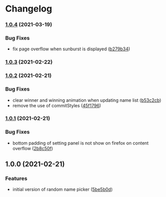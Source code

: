 # Changelog

### [1.0.4](https://github.com/icelam/random-name-picker/compare/v1.0.3...v1.0.4) (2021-03-19)


### Bug Fixes

* fix page overflow when sunburst is displayed ([b279b34](https://github.com/icelam/random-name-picker/commit/b279b34f8088288b443f302dda7e513caf90f900))

### [1.0.3](https://github.com/icelam/random-name-picker/compare/v1.0.2...v1.0.3) (2021-02-22)

### [1.0.2](https://github.com/icelam/random-name-picker/compare/v1.0.1...v1.0.2) (2021-02-21)


### Bug Fixes

* clear winner and winning animation when updating name list ([b53c2cb](https://github.com/icelam/random-name-picker/commit/b53c2cb321f92526d49726773a0604e7b30a1613))
* remove the use of commitStyles ([45f1796](https://github.com/icelam/random-name-picker/commit/45f17964c4e0cf6aa2948815484d9f35f82c453b))

### [1.0.1](https://github.com/icelam/random-name-picker/compare/v1.0.0...v1.0.1) (2021-02-21)


### Bug Fixes

* bottom padding of setting panel is not show on firefox on content overflow ([2b8c50f](https://github.com/icelam/random-name-picker/commit/2b8c50f42fc064f05ac1ec552390aa36d9d4b0cc))

## 1.0.0 (2021-02-21)


### Features

* initial version of random name picker ([5be5b0d](https://github.com/icelam/random-name-picker/commit/5be5b0d5117ffde1180f30f3d3c3f3645193ea19))
